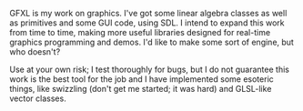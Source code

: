 GFXL is my work on graphics. I've got some linear algebra classes
as well as primitives and some GUI code, using SDL. I intend to
expand this work from time to time, making more useful libraries
designed for real-time graphics programming and demos. I'd like
to make some sort of engine, but who doesn't?

Use at your own risk; I test thoroughly for bugs, but I do not
guarantee this work is the best tool for the job and I have
implemented some esoteric things, like swizzling (don't get me
started; it was hard) and GLSL-like vector classes.